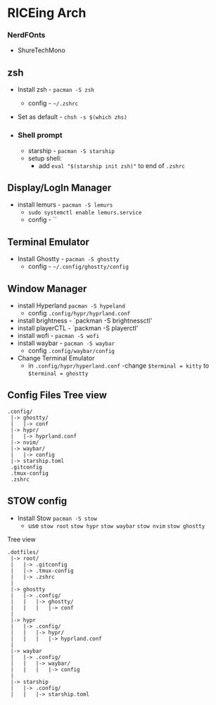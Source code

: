 # RICEing Arch

### NerdFOnts
+ ShureTechMono 

## zsh
+ Install zsh - `pacman -S zsh`
  - config - `~/.zshrc`
+ Set as default - `chsh -s $(which zhs)`

+ ### Shell prompt
  - starship - `pacman -S starship`
  - setup shell:
    - add `eval "$(starship init zsh)"` to end of `.zshrc`

## Display/LogIn Manager
+ install lemurs - `pacman -S lemurs`
  - `sudo systemctl enable lemurs.service`
  - config - ``

## Terminal Emulator
+ Install Ghostty - `pacman -S ghostty`
  - config - `~/.config/ghostty/config`

## Window Manager
+ install Hyperland `pacman -S hypeland`
  - config `.config/hypr/hyprland.conf`
+ install brightness - `packman -S brightnessctl'
+ install playerCTL - `packman -S playerctl'
+ install wofi - `pacman -S wofi`
+ install waybar - `pacman -S waybar`
  - config `.config/waybar/config`
+ Change Terminal Emulator
  - in `.config/hypr/hyperland.conf`
    -change `$terminal = kitty` to `$terminal = ghostty`

## Config Files Tree view
```
.config/
 |-> ghostty/
 |   |-> conf
 |-> hypr/
 |   |-> hyprland.conf
 |-> nvim/
 |-> waybar/
 |   |-> config
 |-> starship.toml
 .gitconfig
 .tmux-config
 .zshrc
```

## STOW config
+ Install Stow `pacman -S stow`
  - use 
    `stow root`
    `stow hypr`
    `stow waybar`
    `stow nvim`
    `stow ghostty`

Tree view
```
.dotfiles/
 |-> root/
 |   |-> .gitconfig
 |   |-> .tmux-config
 |   |-> .zshrc
 |
 |-> ghostty
 |   |-> .config/
 |   |   |-> ghostty/
 |   |   |   |-> conf
 |
 |-> hypr
 |   |-> .config/
 |   |   |-> hypr/
 |   |   |   |-> hyprland.conf
 |
 |-> waybar
 |   |-> .config/
 |   |   |-> waybar/
 |   |   |   |-> config
 |
 |-> starship
 |   |-> .config/
 |   |   |-> starship.toml
```
